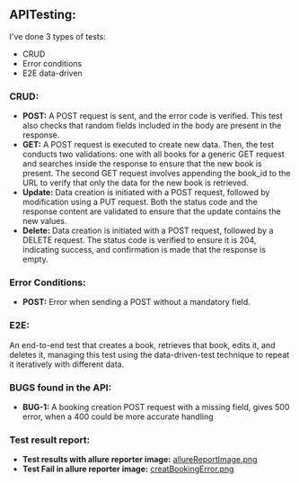 ## APITesting:
I've done 3 types of tests:

- CRUD
- Error conditions
- E2E data-driven

### CRUD:

- **POST:** A POST request is sent, and the error code is verified. This test also checks that random fields included in the body are present in the response.
- **GET:** A POST request is executed to create new data. Then, the test conducts two validations: one with all books for a generic GET request and searches inside the response to ensure that the new book is present. The second GET request involves appending the book_id to the URL to verify that only the data for the new book is retrieved.
- **Update:** Data creation is initiated with a POST request, followed by modification using a PUT request. Both the status code and the response content are validated to ensure that the update contains the new values.
- **Delete:** Data creation is initiated with a POST request, followed by a DELETE request. The status code is verified to ensure it is 204, indicating success, and confirmation is made that the response is empty.

### Error Conditions:

- **POST:** Error when sending a POST without a mandatory field.

### E2E:

An end-to-end test that creates a book, retrieves that book, edits it, and deletes it, managing this test using the data-driven-test technique to repeat it iteratively with different data.

### BUGS found in the API:

- **BUG-1:** A booking creation POST request with a missing field, gives 500 error, when a 400 could be more accurate handling

### Test result report:

- **Test results with allure reporter image:** [allureReportImage.png](evidences%2FallureReportImage.png)
- **Test Fail in allure reporter image:** [creatBookingError.png](evidences%2FcreatBookingError.png)
